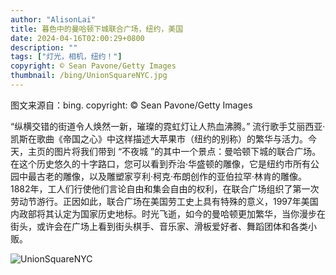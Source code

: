 ```yaml
---
author: "AlisonLai"
title: 暮色中的曼哈顿下城联合广场，纽约，美国
date: 2024-04-16T02:00:29+0800
description: ""
tags: ["灯光，相机，纽约！"]
copyright: © Sean Pavone/Getty Images
thumbnail: /bing/UnionSquareNYC.jpg
---
```

图文来源自：bing.  copyright: © Sean Pavone/Getty Images

“纵横交错的街道令人焕然一新，璀璨的霓虹灯让人热血沸腾。” 流行歌手艾丽西亚·凯斯在歌曲《帝国之心》中这样描述大苹果市（纽约的别称）的繁华与活力。今天，主页的图片将我们带到 “不夜城 ”的其中一个景点：曼哈顿下城的联合广场。在这个历史悠久的十字路口，您可以看到乔治·华盛顿的雕像，它是纽约市所有公园中最古老的雕像，以及雕塑家亨利·柯克·布朗创作的亚伯拉罕·林肯的雕像。1882年，工人们行使他们言论自由和集会自由的权利，在联合广场组织了第一次劳动节游行。正因如此，联合广场在美国劳工史上具有特殊的意义，1997年美国内政部将其认定为国家历史地标。时光飞逝，如今的曼哈顿更加繁华，当你漫步在街头，或许会在广场上看到街头棋手、音乐家、滑板爱好者、舞蹈团体和各类小贩。

![UnionSquareNYC](/bing/UnionSquareNYC.jpg)